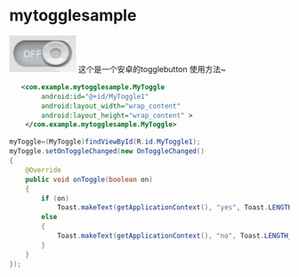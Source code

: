 # mytogglesample
![](https://github.com/Sky-J/mytogglesample/blob/master/jdfw.gif)
这个是一个安卓的togglebutton 使用方法~
```Xml
   <com.example.mytogglesample.MyToggle
        android:id="@+id/MyToggle1"
        android:layout_width="wrap_content"
        android:layout_height="wrap_content" >
    </com.example.mytogglesample.MyToggle>
```
```Java
myToggle=(MyToggle)findViewById(R.id.MyToggle1);
myToggle.setOnToggleChanged(new OnToggleChanged()
{
	@Override
	public void onToggle(boolean on)
	{
		if (on)
			Toast.makeText(getApplicationContext(), "yes", Toast.LENGTH_LONG).show();
		else
		{
			Toast.makeText(getApplicationContext(), "no", Toast.LENGTH_LONG).show();
		}
	}
});
```
